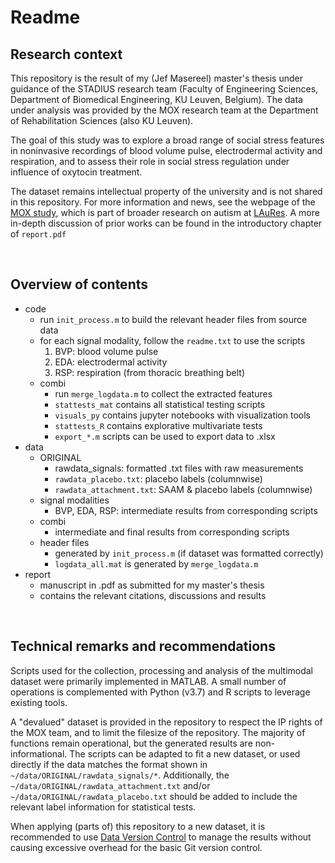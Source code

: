 # Readme

## Research context

This repository is the result of my (Jef Masereel) master's thesis under guidance of the STADIUS research team (Faculty of Engineering Sciences, Department of Biomedical Engineering, KU Leuven, Belgium). The data under analysis was provided by the MOX research team at the Department of Rehabilitation Sciences (also KU Leuven). 

The goal of this study was to explore a broad range of social stress features in noninvasive recordings of blood volume pulse, electrodermal activity and respiration, and to assess their role in social stress regulation under influence of oxytocin treatment. 

The dataset remains intellectual property of the university and is not shared in this repository. For more information and news, see the webpage of the [MOX study](https://www.kuleuven.be/laures/research/moerkerke_daniels2017), which is part of broader research on autism at [LAuRes](https://www.kuleuven.be/laures). A more in-depth discussion of prior works can be found in the introductory chapter of ``report.pdf``

<br>

## Overview of contents

- code
    - run ``init_process.m`` to build the relevant header files from source data
    - for each signal modality, follow the ``readme.txt`` to use the scripts
        1. BVP: blood volume pulse
        2. EDA: electrodermal activity
        3. RSP: respiration (from thoracic breathing belt)
    - combi
        - run ``merge_logdata.m`` to collect the extracted features
        - ``stattests_mat`` contains all statistical testing scripts
        - ``visuals_py`` contains jupyter notebooks with visualization tools
        - ``stattests_R`` contains explorative multivariate tests
        - ``export_*.m`` scripts can be used to export data to .xlsx
- data
    - ORIGINAL
        - rawdata_signals: formatted .txt files with raw measurements
        - ``rawdata_placebo.txt``: placebo labels (columnwise)
        - ``rawdata_attachment.txt``: SAAM & placebo labels (columnwise)
    - signal modalities
        - BVP, EDA, RSP: intermediate results from corresponding scripts
    - combi
        - intermediate and final results from corresponding scripts
    - header files
        - generated by ``init_process.m`` (if dataset was formatted correctly) 
        - ``logdata_all.mat`` is generated by ``merge_logdata.m``
- report
    - manuscript in .pdf as submitted for my master's thesis
    - contains the relevant citations, discussions and results

<br>

## Technical remarks and recommendations

Scripts used for the collection, processing and analysis of the multimodal dataset were primarily implemented in MATLAB. A small number of operations is complemented with Python (v3.7) and R scripts to leverage existing tools. 

A "devalued" dataset is provided in the repository to respect the IP rights of the MOX team, and to limit the filesize of the repository. The majority of functions remain operational, but the generated results are non-informational. The scripts can be adapted to fit a new dataset, or used directly if the data matches the format shown in ``~/data/ORIGINAL/rawdata_signals/*``. Additionally, the ``~/data/ORIGINAL/rawdata_attachment.txt`` and/or ``~/data/ORIGINAL/rawdata_placebo.txt`` should be added to include the relevant label information for statistical tests. 

When applying (parts of) this repository to a new dataset, it is recommended to use [Data Version Control]() to manage the results without causing excessive overhead for the basic Git version control. 